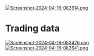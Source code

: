 [![Screenshot-2024-04-16-083614.png](https://i.postimg.cc/bJLyzQkC/Screenshot-2024-04-16-083614.png)](https://postimg.cc/r00XjRhx)


# Trading data
[![Screenshot-2024-04-16-083426.png](https://i.postimg.cc/25GRvCy3/Screenshot-2024-04-16-083426.png)](https://postimg.cc/FfYBX5jQ)
[![Screenshot-2024-04-16-083641.png](https://i.postimg.cc/vTppMBq2/Screenshot-2024-04-16-083641.png)](https://postimg.cc/MfmsmW81)
